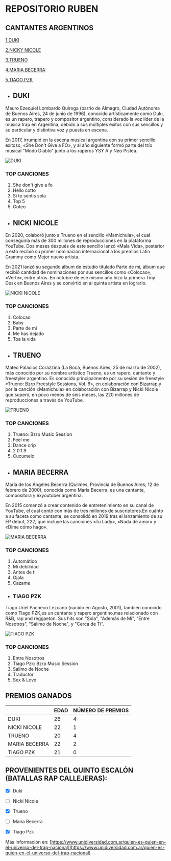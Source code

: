  # REPOSITORIO RUBEN

## CANTANTES ARGENTINOS 

[1.DUKI](https://github.com/ruben636/reporsitorio-ruben/edit/main/README.md#duki)

[2.NICKY NICOLE](https://github.com/ruben636/reporsitorio-ruben/edit/main/README.md#nicki-nicole)

[3.TRUENO](https://github.com/ruben636/reporsitorio-ruben/edit/main/README.md#trueno)

[4.MARIA BECERRA](https://github.com/ruben636/reporsitorio-ruben/edit/main/README.md#maria-becerra)

[5.TIAGO PZK](https://github.com/ruben636/reporsitorio-ruben/edit/main/README.md#tiago-pzk-)




- ## DUKI

Mauro Ezequiel Lombardo Quiroga (barrio de Almagro, Ciudad Autónoma de Buenos Aires, 24 de junio de 1996), conocido artísticamente como Duki, es un rapero, trapero y compositor argentino, considerado la voz líder de la música trap en Argentina, debido a sus múltiples éxitos con sus sencillos y su particular y distintiva voz y puesta en escena. 
  
  
En 2017, irrumpió en la escena musical argentina con su primer sencillo exitoso, «She Don't Give a FO», y al año siguiente formó parte del trío musical "Modo Diablo" junto a los raperos YSY A y Neo Pistea. 
  
  
 ![DUKI](https://www.clarin.com/img/2022/05/19/duki-el-primer-artista-de___LVGEhW9hu_2000x1500__1.jpg)
  
 ### TOP CANCIONES

1. She don't give a fo
2. Hello cotto 
3. Si te sentis sola
4. Top 5
5. Goteo
 
 
  
  
- ## NICKI NICOLE

En 2020, colaboró junto a Trueno en el sencillo «Mamichula», el cual conseguiría más de 300 millones de reproducciones en la plataforma YouTube. Dos meses después de este sencillo lanzó «Mala Vida», posterior a esto recibió su primer nominación internacional a los premios Latin Grammy como Mejor nuevo artista. 
  
  

En 2021 lanzó su segundo álbum de estudio titulado Parte de mí, álbum que recibió cantidad de nominaciones por sus sencillos como «Colocao», «Verte», entre otros. En octubre de ese mismo año hizo la primera Tiny Desk en Buenos Aires y se convirtió en al quinta artista en lograrlo. 
  
  
![NICKI NICOLE](https://es.rollingstone.com/wp-content/uploads/2021/11/rw-nicki-nicole-parte-de-mi-album-portada.jpg)

 ### TOP CANCIONES
 
 1. Colocao 
 2. Baby 
 3. Parte de mi
 4. Me has dejado 
 5. Toa la vida 
 
  
 - ## TRUENO 
Mateo Palacios Corazzina (La Boca, Buenos Aires; 25 de marzo de 2002), más conocido por su nombre artístico Trueno, es un rapero, cantante y freestyler argentino. Es conocido principalmente por su sesión de freestyle «Trueno: Bzrp Freestyle Sessions, Vol. 6», en colaboración con Bizarrap,y por la canción «Mamichula» en colaboración con Bizarrap y Nicki Nicole que superó, en poco menos de seis meses, las 220 millones de reproducciones a través de YouTube. 
  
  
 ![TRUENO](https://static.wikia.nocookie.net/rap/images/9/99/Truenito.jpg/revision/latest?cb=20200607163704&path-prefix=es)
 
 ### TOP CANCIONES

1. Trueno: Bzrp Music Session
2. Feel me 
3. Dance crip
4. 2.0.1.9
5. Cucumelo


- ## MARIA BECERRA
María de los Ángeles Becerra (Quilmes, Provincia de Buenos Aires; 12 de febrero de 2000), conocida como María Becerra, es una cantante, compositora y exyoutuber argentina. 
 
 
En 2015 comenzó a crear contenido de entretenimiento en su canal de YouTube, el cual contó con más de tres millones de suscriptores.En cuánto a su faceta como cantante, se consolidó en 2019 tras el lanzamiento de su EP debut, 222, que incluye las canciones «Tu Lady», «Nada de amor» y «Dime cómo hago». 
 
 
 ![MARIA BECERRA](https://e00-elmundo.uecdn.es/assets/multimedia/imagenes/2022/06/16/16553732344233.jpg)
 
 ### TOP CANCIONES

1. Automático
2. Mi debilidad
3. Antes de ti
4. Ojala
5. Cazame
 

 
- ### TIAGO PZK
Tiago Uriel Pacheco Lezcano (nacido en Agosto, 2001), también conocido como Tiago PZK,es un cantante y rapero argentino,mas relacionado con R&B, rap and reggaeton. 
Sus  hits son "Sola", "Además de Mí", "Entre Nosotros", "Salimo de Noche", y "Cerca de Ti". 
   
   
 ![TIAGO PZK](https://fotos.perfil.com/2022/02/23/trim/1140/641/tiago-pzk-confeso-que-se-opero-sus-cuerdas-vocales-1317255.jpg)
       
 ### TOP CANCIONES
 
 1. Entre Nosotros
 2. Tiago Pzk: Bzrp Music Session
 3. Salimo de Noche
 4. Traductor
 5. Sex & Love
 
 
  
## PREMIOS GANADOS

|         |EDAD|NÚMERO DE PREMIOS|
|--------|--------|--------|
|    DUKI    |    26    |    4    |
|    NICKI NICOLE    |    22    |    1    |
|    TRUENO    |    20    |    4    |
|    MARIA BECERRA    |    22    |    2    |
|    TIAGO PZK    |    21    |    0    |


 

 
 ## PROVENIENTES DEL QUINTO ESCALÓN (BATALLAS RAP CALLEJERAS):
- [x] Duki 
- [ ] Nicki Nicole 
- [x] Trueno
- [ ] Maria Becerra
- [x] Tiago Pzk


 Más Información en: [https://www.unidiversidad.com.ar/quien-es-quien-en-el-universo-del-trap-nacional](https://www.unidiversidad.com.ar/quien-es-quien-en-el-universo-del-trap-nacional)
 


 

